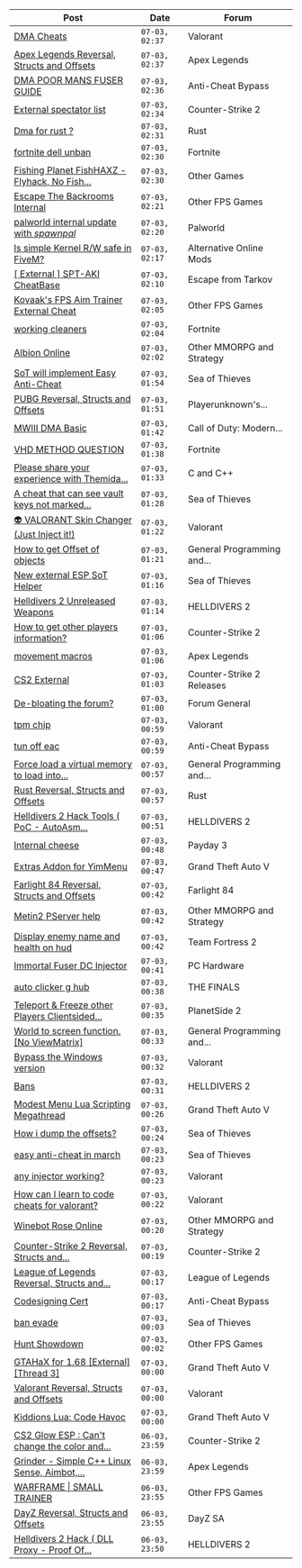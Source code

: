 |Post|Date|Forum|
|----|----|-----|
|[DMA Cheats](https://www.unknowncheats.me/forum/valorant/626198-dma-cheats.html)|`07-03, 02:37`|Valorant|
|[Apex Legends Reversal, Structs and Offsets](https://www.unknowncheats.me/forum/apex-legends/319804-apex-legends-reversal-structs-offsets.html)|`07-03, 02:37`|Apex Legends|
|[DMA POOR MANS FUSER GUIDE](https://www.unknowncheats.me/forum/anti-cheat-bypass/625634-dma-poor-mans-fuser-guide.html)|`07-03, 02:36`|Anti-Cheat Bypass|
|[External spectator list](https://www.unknowncheats.me/forum/counter-strike-2-a/625840-external-spectator-list.html)|`07-03, 02:34`|Counter-Strike 2|
|[Dma for rust ?](https://www.unknowncheats.me/forum/rust/625709-dma-rust.html)|`07-03, 02:31`|Rust|
|[fortnite dell unban](https://www.unknowncheats.me/forum/fortnite/626276-fortnite-dell-unban.html)|`07-03, 02:30`|Fortnite|
|[Fishing Planet FishHAXZ - Flyhack, No Fish...](https://www.unknowncheats.me/forum/other-games/418269-fishing-planet-fishhaxz-flyhack-fish-fight-instareel-fish.html)|`07-03, 02:30`|Other Games|
|[Escape The Backrooms Internal](https://www.unknowncheats.me/forum/other-fps-games/615556-escape-backrooms-internal.html)|`07-03, 02:21`|Other FPS Games|
|[palworld internal update with *spawnpal*](https://www.unknowncheats.me/forum/palworld/623520-palworld-internal-update-spawnpal.html)|`07-03, 02:20`|Palworld|
|[Is simple Kernel R/W safe in FiveM?](https://www.unknowncheats.me/forum/alternative-online-mods/624703-simple-kernel-safe-fivem.html)|`07-03, 02:17`|Alternative Online Mods|
|[\[ External \] SPT-AKI CheatBase](https://www.unknowncheats.me/forum/escape-from-tarkov/626274-external-spt-aki-cheatbase.html)|`07-03, 02:10`|Escape from Tarkov|
|[Kovaak's FPS Aim Trainer External Cheat](https://www.unknowncheats.me/forum/other-fps-games/595259-kovaaks-fps-aim-trainer-external-cheat.html)|`07-03, 02:05`|Other FPS Games|
|[working cleaners](https://www.unknowncheats.me/forum/fortnite/624936-cleaners.html)|`07-03, 02:04`|Fortnite|
|[Albion Online](https://www.unknowncheats.me/forum/other-mmorpg-and-strategy/626273-albion-online.html)|`07-03, 02:02`|Other MMORPG and Strategy|
|[SoT will implement Easy Anti-Cheat](https://www.unknowncheats.me/forum/sea-of-thieves/626260-sot-implement-easy-anti-cheat.html)|`07-03, 01:54`|Sea of Thieves|
|[PUBG Reversal, Structs and Offsets](https://www.unknowncheats.me/forum/playerunknown-s-battlegrounds/214976-pubg-reversal-structs-offsets.html)|`07-03, 01:51`|Playerunknown's...|
|[MWIII DMA Basic](https://www.unknowncheats.me/forum/call-of-duty-modern-warfare-iii/619202-mwiii-dma-basic.html)|`07-03, 01:42`|Call of Duty: Modern...|
|[VHD METHOD QUESTION](https://www.unknowncheats.me/forum/fortnite/626270-vhd-method-question.html)|`07-03, 01:38`|Fortnite|
|[Please share your experience with Themida...](https://www.unknowncheats.me/forum/c-and-c-/625518-please-share-experience-themida-stability.html)|`07-03, 01:33`|C and C++|
|[A cheat that can see vault keys not marked...](https://www.unknowncheats.me/forum/sea-of-thieves/625534-cheat-vault-keys-marked-map.html)|`07-03, 01:28`|Sea of Thieves|
|[👽 VALORANT Skin Changer (Just Inject it!)](https://www.unknowncheats.me/forum/valorant/517551-valorant-skin-changer-inject.html)|`07-03, 01:22`|Valorant|
|[How to get Offset of objects](https://www.unknowncheats.me/forum/general-programming-and-reversing/626232-offset-objects.html)|`07-03, 01:21`|General Programming and...|
|[New external ESP SoT Helper](https://www.unknowncheats.me/forum/sea-of-thieves/581265-external-esp-sot-helper.html)|`07-03, 01:16`|Sea of Thieves|
|[Helldivers 2 Unreleased Weapons](https://www.unknowncheats.me/forum/helldivers-2-a/626195-helldivers-2-unreleased-weapons.html)|`07-03, 01:14`|HELLDIVERS 2|
|[How to get other players information?](https://www.unknowncheats.me/forum/counter-strike-2-a/626267-players-information.html)|`07-03, 01:06`|Counter-Strike 2|
|[movement macros](https://www.unknowncheats.me/forum/apex-legends/626192-movement-macros.html)|`07-03, 01:06`|Apex Legends|
|[CS2 External](https://www.unknowncheats.me/forum/counter-strike-2-releases/625461-cs2-external.html)|`07-03, 01:03`|Counter-Strike 2 Releases|
|[De-bloating the forum?](https://www.unknowncheats.me/forum/forum-general/626225-de-bloating-forum.html)|`07-03, 01:00`|Forum General|
|[tpm chip](https://www.unknowncheats.me/forum/valorant/626250-tpm-chip.html)|`07-03, 00:59`|Valorant|
|[tun off eac](https://www.unknowncheats.me/forum/anti-cheat-bypass/626266-tun-eac.html)|`07-03, 00:59`|Anti-Cheat Bypass|
|[Force load a virtual memory to load into...](https://www.unknowncheats.me/forum/general-programming-and-reversing/626080-force-load-virtual-memory-load-physical-memory.html)|`07-03, 00:57`|General Programming and...|
|[Rust Reversal, Structs and Offsets](https://www.unknowncheats.me/forum/rust/164256-rust-reversal-structs-offsets.html)|`07-03, 00:57`|Rust|
|[Helldivers 2 Hack Tools ( PoC - AutoAsm...](https://www.unknowncheats.me/forum/helldivers-2-a/625428-helldivers-2-hack-tools-poc-autoasm-64bit.html)|`07-03, 00:51`|HELLDIVERS 2|
|[Internal cheese](https://www.unknowncheats.me/forum/payday-3-a/611723-internal-cheese.html)|`07-03, 00:48`|Payday 3|
|[Extras Addon for YimMenu](https://www.unknowncheats.me/forum/grand-theft-auto-v/620073-extras-addon-yimmenu.html)|`07-03, 00:47`|Grand Theft Auto V|
|[Farlight 84 Reversal, Structs and Offsets](https://www.unknowncheats.me/forum/farlight-84-a/580566-farlight-84-reversal-structs-offsets.html)|`07-03, 00:42`|Farlight 84|
|[Metin2 PServer help](https://www.unknowncheats.me/forum/other-mmorpg-and-strategy/625346-metin2-pserver-help.html)|`07-03, 00:42`|Other MMORPG and Strategy|
|[Display enemy name and health on hud](https://www.unknowncheats.me/forum/team-fortress-2-a/624747-display-enemy-name-health-hud.html)|`07-03, 00:42`|Team Fortress 2|
|[Immortal Fuser DC Injector](https://www.unknowncheats.me/forum/pc-hardware/620863-immortal-fuser-dc-injector.html)|`07-03, 00:41`|PC Hardware|
|[auto clicker g hub](https://www.unknowncheats.me/forum/the-finals/625298-auto-clicker-hub.html)|`07-03, 00:38`|THE FINALS|
|[Teleport & Freeze other Players Clientsided...](https://www.unknowncheats.me/forum/planetside-2-a/506925-teleport-freeze-players-clientsided-kill.html)|`07-03, 00:35`|PlanetSide 2|
|[World to screen function. \[No ViewMatrix\]](https://www.unknowncheats.me/forum/general-programming-and-reversing/625358-world-screen-function-viewmatrix.html)|`07-03, 00:33`|General Programming and...|
|[Bypass the Windows version](https://www.unknowncheats.me/forum/valorant/626264-bypass-windows-version.html)|`07-03, 00:32`|Valorant|
|[Bans](https://www.unknowncheats.me/forum/helldivers-2-a/626208-bans.html)|`07-03, 00:31`|HELLDIVERS 2|
|[Modest Menu Lua Scripting Megathread](https://www.unknowncheats.me/forum/grand-theft-auto-v/463868-modest-menu-lua-scripting-megathread.html)|`07-03, 00:26`|Grand Theft Auto V|
|[How i dump the offsets?](https://www.unknowncheats.me/forum/sea-of-thieves/626152-dump-offsets.html)|`07-03, 00:24`|Sea of Thieves|
|[easy anti-cheat in march](https://www.unknowncheats.me/forum/sea-of-thieves/626259-easy-anti-cheat-march.html)|`07-03, 00:23`|Sea of Thieves|
|[any injector working?](https://www.unknowncheats.me/forum/valorant/626261-injector.html)|`07-03, 00:23`|Valorant|
|[How can I learn to code cheats for valorant?](https://www.unknowncheats.me/forum/valorant/626257-learn-code-cheats-valorant.html)|`07-03, 00:22`|Valorant|
|[Winebot Rose Online](https://www.unknowncheats.me/forum/other-mmorpg-and-strategy/625663-winebot-rose-online.html)|`07-03, 00:20`|Other MMORPG and Strategy|
|[Counter-Strike 2 Reversal, Structs and...](https://www.unknowncheats.me/forum/counter-strike-2-a/576077-counter-strike-2-reversal-structs-offsets.html)|`07-03, 00:19`|Counter-Strike 2|
|[League of Legends Reversal, Structs and...](https://www.unknowncheats.me/forum/league-of-legends/310587-league-legends-reversal-structs-offsets.html)|`07-03, 00:17`|League of Legends|
|[Codesigning Cert](https://www.unknowncheats.me/forum/anti-cheat-bypass/626207-codesigning-cert.html)|`07-03, 00:17`|Anti-Cheat Bypass|
|[ban evade](https://www.unknowncheats.me/forum/sea-of-thieves/626193-ban-evade.html)|`07-03, 00:03`|Sea of Thieves|
|[Hunt Showdown](https://www.unknowncheats.me/forum/other-fps-games/350352-hunt-showdown.html)|`07-03, 00:02`|Other FPS Games|
|[GTAHaX for 1.68 \[External\] \[Thread 3\]](https://www.unknowncheats.me/forum/grand-theft-auto-v/461672-gtahax-1-68-external-thread-3-a.html)|`07-03, 00:00`|Grand Theft Auto V|
|[Valorant Reversal, Structs and Offsets](https://www.unknowncheats.me/forum/valorant/385792-valorant-reversal-structs-offsets.html)|`07-03, 00:00`|Valorant|
|[Kiddions Lua: Code Havoc](https://www.unknowncheats.me/forum/grand-theft-auto-v/625874-kiddions-lua-code-havoc.html)|`07-03, 00:00`|Grand Theft Auto V|
|[CS2 Glow ESP : Can't change the color and...](https://www.unknowncheats.me/forum/counter-strike-2-a/624310-cs2-glow-esp-cant-change-color-dim.html)|`06-03, 23:59`|Counter-Strike 2|
|[Grinder - Simple C++ Linux Sense, Aimbot,...](https://www.unknowncheats.me/forum/apex-legends/605888-grinder-simple-linux-sense-aimbot-triggerbot.html)|`06-03, 23:59`|Apex Legends|
|[WARFRAME \| SMALL TRAINER](https://www.unknowncheats.me/forum/other-fps-games/566276-warframe-trainer.html)|`06-03, 23:55`|Other FPS Games|
|[DayZ Reversal, Structs and Offsets](https://www.unknowncheats.me/forum/dayz-sa/104269-dayz-reversal-structs-offsets.html)|`06-03, 23:55`|DayZ SA|
|[Helldivers 2 Hack ( DLL Proxy - Proof Of...](https://www.unknowncheats.me/forum/helldivers-2-a/625832-helldivers-2-hack-dll-proxy-proof-concept.html)|`06-03, 23:50`|HELLDIVERS 2|
